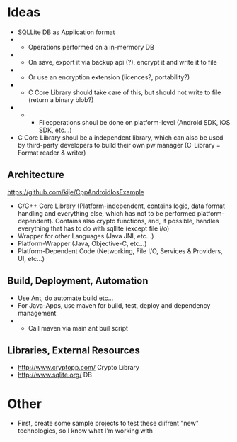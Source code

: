# Ideas

- SQLLite DB as Application format
- - Operations performed on a in-mermory DB
- - On save, export it via backup api (?), encrypt it and write it to file
- - Or use an encryption extension (licences?, portability?)
- - C Core Library should take care of this, but should not write to file (return a binary blob?)
- - - Fileoperations shoul be done on platform-level (Android SDK, iOS SDK, etc...)
- C Core Library shoul be a independent library, which can also be used by third-party developers to build their own pw manager (C-Library = Format reader & writer)

## Architecture
https://github.com/kije/CppAndroidIosExample
- C/C++ Core Library (Platform-independent, contains logic, data format handling and everything else, which has not to be performed platform-dependent). Contains also crypto functions, and, if possible, handles everything that has to do with sqllite (except file i/o)
- Wrapper for other Languages (Java JNI, etc...)
- Platform-Wrapper (Java, Objective-C, etc...)
- Platform-Dependent Code (Networking, File I/O, Services & Providers, UI, etc...)


## Build, Deployment, Automation
- Use Ant, do automate build etc...
- For Java-Apps, use maven for build, test, deploy and dependency management 
- - Call maven via main ant buil script

## Libraries, External Resources
- http://www.cryptopp.com/ Crypto Library
- http://www.sqlite.org/ DB


# Other
- First, create some sample projects to test these diifrent "new" technologies, so I know what I'm working with
